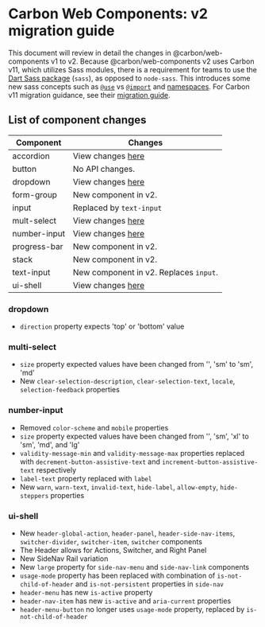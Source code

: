# Carbon Web Components: v2 migration guide

This document will review in detail the changes in @carbon/web-components v1 to v2. Because @carbon/web-components v2 uses Carbon v11, which utilizes Sass modules, there is a requirement for teams to use the
[Dart Sass package](https://sass-lang.com/dart-sass) (`sass`), as opposed to
`node-sass`. This introduces some new sass concepts such as
[`@use`](https://sass-lang.com/documentation/at-rules/use) vs
[`@import`](https://sass-lang.com/documentation/at-rules/import) and
[namespaces](https://sass-lang.com/documentation/at-rules/use#choosing-a-namespace).
For Carbon v11 migration guidance, see their
[migration guide](https://github.com/carbon-design-system/carbon/blob/main/docs/migration/v11.md).

## List of component changes

| Component                 | Changes                                |
| ------------------------- | -------------------------------------- |
| accordion                 | View changes [here](#accordion)        |
| button                    | No API changes.                        |
| dropdown                  | View changes [here](#dropdown)         |
| form-group                | New component in v2.                   |
| input                     | Replaced by `text-input`               |
| mult-select               | View changes [here](#multi-select)     |
| number-input              | View changes [here](#number-input)     |
| progress-bar              | New component in v2.                   |
| stack                     | New component in v2.                   |
| text-input                | New component in v2. Replaces `input`. |
| ui-shell                  | View changes [here](#ui-shell)         |

### dropdown

- `direction` property expects 'top' or 'bottom' value

### multi-select

- `size` property expected values have been changed from '', 'sm' to 'sm', 'md'
- New `clear-selection-description`, `clear-selection-text`, `locale`, `selection-feedback` properties

### number-input

- Removed `color-scheme` and `mobile` properties
- `size` property expected values have been changed from '', 'sm', 'xl' to 'sm', 'md', and 'lg'
- `validity-message-min` and `validity-message-max` properties replaced with `decrement-button-assistive-text` and `increment-button-assistive-text` respectively
- `label-text` property replaced with `label`
- New `warn`, `warn-text`, `invalid-text`, `hide-label`, `allow-empty`, `hide-steppers` properties

### ui-shell

- New `header-global-action`, `header-panel`, `header-side-nav-items`, `switcher-divider`, `switcher-item`, `switcher` components
- The Header allows for Actions, Switcher, and Right Panel
- New SideNav Rail variation
- New `large` property for `side-nav-menu` and `side-nav-link` components
- `usage-mode` property has been replaced with combination of `is-not-child-of-header` and `is-not-persistent` properties in `side-nav`
- `header-menu` has new `is-active` property
- `header-nav-item` has new `is-active` and `aria-current` properties
- `header-menu-button` no longer uses `usage-mode` property, replaced by `is-not-child-of-header`